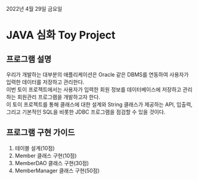 2022년 4월 29일 금요일


# JAVA 심화 Toy Project


## 프로그램 설명

우리가 개발하는 대부분의 애플리케이션은 Oracle 같은 DBMS를 연동하여 사용자가 입력한 데이터를 저장하고 관리한다.  
이번 토이 프로젝트에서는 사용자가 입력한 회원 정보를 데이터베이스에 저장하고 관리하는 회원관리 프로그램을 개발하고자 한다.  
이 토이 프로젝트를 통해 클래스에 대한 설계와 String 클래스가 제공하는 API, 입출력, 그리고 기본적인 SQL을 비롯한 JDBC 프로그램을 점검할 수 있을 것이다.   

##  프로그램 구현 가이드

1. 테이블 설계(10점)
2. Member 클래스 구현(10점)
3. MemberDAO 클래스 구현(30점)
4. MemberManager 클래스 구현(50점)

